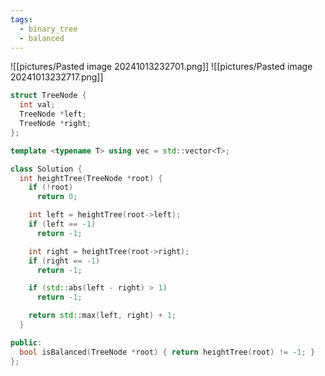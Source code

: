 ```yaml
---
tags:
  - binary_tree
  - balanced
---
```

![[pictures/Pasted image 20241013232701.png]]
![[pictures/Pasted image 20241013232717.png]]




```c++
struct TreeNode {
  int val;
  TreeNode *left;
  TreeNode *right;
};

template <typename T> using vec = std::vector<T>;

class Solution {
  int heightTree(TreeNode *root) {
    if (!root)
      return 0;

    int left = heightTree(root->left);
    if (left == -1)
      return -1;

    int right = heightTree(root->right);
    if (right == -1)
      return -1;

    if (std::abs(left - right) > 1)
      return -1;

    return std::max(left, right) + 1;
  }

public:
  bool isBalanced(TreeNode *root) { return heightTree(root) != -1; }
};
```